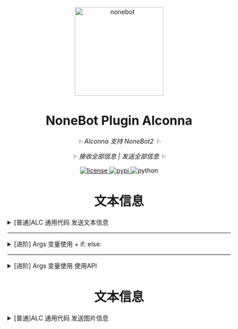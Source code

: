<p align="center">
  <a href="https://nonebot.dev/docs/next/best-practice/alconna/"><img src="https://v2.nonebot.dev/logo.png" width="200" height="200" alt="nonebot"></a>
</p>



<div align="center">

# NoneBot Plugin Alconna

_✨ Alconna 支持 NoneBot2 ✨_

_✨ 接收全部信息 | 发送全部信息 ✨_

</div>

<p align="center">
  <a href="https://raw.githubusercontent.com/nonebot/plugin-alconna/master/LICENSE">
    <img src="https://img.shields.io/github/license/nonebot/plugin-alconna.svg" alt="license">
  </a>
  <a href="https://pypi.python.org/pypi/nonebot-plugin-alconna">
    <img src="https://img.shields.io/pypi/v/nonebot-plugin-alconna.svg" alt="pypi">
  </a>
  <img src="https://img.shields.io/badge/python-3.9+-blue.svg" alt="python">
</p>


<div align="center">

# 文本信息

</div>

<details markdown='1'><summary>[普通]ALC 通用代码 发送文本信息 </summary>

```python
# NCSO_Menu 是 功能 ID
# 当用户在聊天发送 菜单 或者 Menu
# Bot 就会发送 菜单 = """菜单内容"""
NCSO_Menu = on_alconna(Alconna("菜单"), aliases={"Menu", "menu"})
@NCSO_Menu.handle()
async def NCSO_Menu_handle():
    菜单 = """哔哩哔哩 | 剪辑软件
温玉项目 | 音乐功能
帮助中心 | 呼叫客服
Whois查询  | IP查询"""
     await NCSO_Menu.send(UniMessage.template(f"{菜单}"))
```
</details>

****

<details markdown='1'><summary>[进阶] Args 变量使用 + if: else:</summary>

```python
NCSO_BT_CHN = on_alconna(Alconna("帮助",Args["方法指令", str]),aliases={"help","HELP"})
@NCSO_BT_CHN.handle()
#在 async的(添加 方法指令: Match[str]) 读取 [帮助 你好] 取值 [你好]
async def NCSO_BT_CHN_handle(方法指令: Match[str]):
    # 假设指令参数是通过某种方式解析得到的
    帮助判断 = f"{方法指令.result}"
    
    # 定义宝塔相关的帮助文档
    帮助文档_宝塔 = """>·>·帮助-宝塔-菜单·<·<
宝塔 + 安装宝塔
宝塔 + 主机安全系统安装脚本
宝塔 + 云WAF安装脚本"""
    # 根据用户输入的指令选择相应的帮助文档
    if 帮助判断 == "宝塔":
        帮助文档C = 帮助文档_宝塔
    else:
        帮助文档C = "宝宝～\n请输入正确指令"
    
    # 发送帮助文档
    帮助文档 = f"{帮助文档C}"
    await NCSO_BT_CHN.send(UniMessage.template(帮助文档))
```
</details>

****

<details markdown='1'><summary>[进阶] Args 变量使用 使用API</summary>

```python
NCSO_whois_Parsing = on_alconna(Alconna("Whois查询", Args["web域名", str]), aliases={"Whois", "whois"})
@NCSO_whois_Parsing.handle()
# 在 async 中写入 你的 Args web域名: Match[str]
# 写入后 代码就可以引入 {web域名.result}
async def NCSO_whois_Parsing_handle(web域名: Match[str]):
    域名 = f"{web域名.result}"
    appkey = "b7a782741f667201b54880c925faec4b"
    # API的URL
    url = "https://api.gumengya.com/Api/Whois"
    # 查询参数
    params = {
        "format": "json",
        "domain": 域名,
        "appkey": appkey
    }
    try:
        # 发送GET请求
        response = requests.get(url, params=params)
        # 检查响应状态码
        if response.status_code == 200:
            # 解析响应内容为JSON
            data = response.json()
            # 检查返回码
            if data['code'] == 200:
                # 提取需要的信息
                domain_info = data['data']
                查询结果 = f""">·>·>·「温玉」·<·<·<
询域名：{domain_info['domain']}
注册商：{domain_info['registrar']}
注册时间：{domain_info['registrationTime']}
域名到期时间：{domain_info['expirationTime']}
名称服务器：{domain_info['nameServer']}"""
            else:
                查询结果 = f"请求失败，错误信息：{data['msg']}"
        else:
            查询结果 = f"请求失败，HTTP状态码：{response.status_code}"
        
        await NCSO_whois_Parsing.send(查询结果)
    except requests.RequestException as e:
        await NCSO_whois_Parsing.send(f"请求异常：{e}")

```
</details>


<div align="center">

# 文本信息

</div>

<details markdown='1'><summary>[普通]ALC 通用代码 发送图片信息</summary>

```python
#很直白没什么可介绍的
@wenyu_sb.handle()
async def wenyu_sb_handle():
  await UniMessage.image(url = "https://image.wycun.shop/Laugh-at-you.jpg").send()

```
</details>

